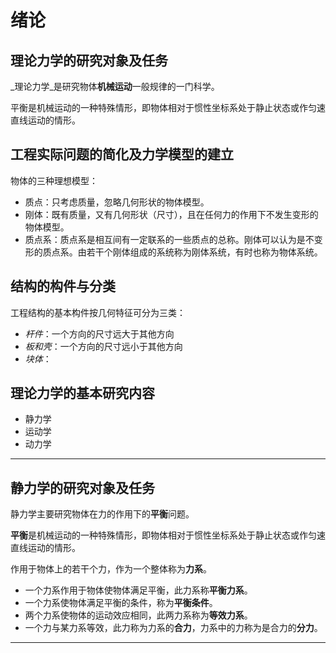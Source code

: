 # 绪论
## 理论力学的研究对象及任务
_理论力学_是研究物体**机械运动**一般规律的一门科学。 

平衡是机械运动的一种特殊情形，即物体相对于惯性坐标系处于静止状态或作匀速直线运动的情形。 

## 工程实际问题的简化及力学模型的建立 
物体的三种理想模型：

* 质点：只考虑质量，忽略几何形状的物体模型。
* 刚体：既有质量，又有几何形状（尺寸），且在任何力的作用下不发生变形的物体模型。
* 质点系：质点系是相互间有一定联系的一些质点的总称。刚体可以认为是不变形的质点系。由若干个刚体组成的系统称为刚体系统，有时也称为物体系统。 

## 结构的构件与分类
工程结构的基本构件按几何特征可分为三类：
* *杆件*：一个方向的尺寸远大于其他方向
* *板和壳*：一个方向的尺寸远小于其他方向
* *块体*：

## 理论力学的基本研究内容
* 静力学
* 运动学
* 动力学

---

## 静力学的研究对象及任务 
静力学主要研究物体在力的作用下的**平衡**问题。 

**平衡**是机械运动的一种特殊情形，即物体相对于惯性坐标系处于静止状态或作匀速直线运动的情形。 

作用于物体上的若干个力，作为一个整体称为**力系**。

* 一个力系作用于物体使物体满足平衡，此力系称**平衡力系**。
* 一个力系使物体满足平衡的条件，称为**平衡条件**。
* 两个力系使物体的运动效应相同，此两力系称为**等效力系**。
* 一个力与某力系等效，此力称为力系的**合力**，力系中的力称为是合力的**分力**。

------

